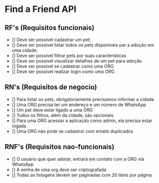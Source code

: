 # **Find a Friend API**

## RF's (Requisitos funcionais)

- [] Deve ser possível cadastrar um pet;
- [] Deve ser possível listar todos os pets disponíveis par a adoção em uma cidade;
- [] Deve ser possível filtrar pets por suas características
- [] Deve ser possível visualizar detalhes de um pet para adoção
- [] Deve ser possível se cadastrar como uma ORG
- [] Deve ser possível realizar login como uma ORG

## RN's (Requisitos de negocio)
- [] Para listar os pets, obrigatoriamente precisamos informar a cidade
- [] Uma ORG precisa ter um endereço e um número de WhatsApp
- [] Um pet deve estar ligado a uma ORG
- [] Todos os filtros, além da cidade, são opcionais
- [] Para uma ORG acessar a aplicação como admin, ela precisa estar logada
- [] Uma ORG não pode se cadastrar com emails duplicados

## RNF's (Requisitos nao-funcionais)
- [] O usuário que quer adotar, entrará em contato com a ORG via WhatsApp
- [] A senha de uma org deve ser criptografada
- [] Todas as listagens devem ser paginadas com 20 itens por página